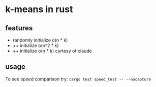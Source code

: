 # k-means in rust


## features

- randomly initialize o(n * k)
- ++ initialize o(n^2 * k)
- ++ initialize o(n * k) curtesy of claude

## usage

To see speed comparison try:
`cargo test speed_test -- --nocapture`
